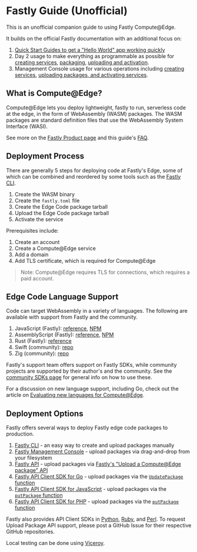 # Fastly Guide (Unofficial)

This is an unofficial companion guide to using Fastly Compute@Edge.

It builds on the official Fastly documentation with an additional focus on:

1. [Quick Start Guides to get a "Hello World" app working quickly](compute/quickstart_javascript/)
1. Day 2 usage to make everything as programmable as possible for [creating services](basics/service/), [packaging](compute/packaging/), [uploading and activation](compute/uploading_and_activation/).
1. Management Console usage for various operations including [creating services](basics/service/), [uploading packages, and activating services](compute/uploading_and_activation/).

## What is Compute@Edge?

Compute@Edge lets you deploy lightweight, fastly to run, serverless code at the edge, in the form of WebAssembly (WASM) packages. The WASM packages are standard definition files that use the WebAssembly System Interface (WASI).

See more on the [Fastly Product page](https://docs.fastly.com/products/compute-at-edge) and this guide's [FAQ](compute/faq).

## Deployment Process

There are generally 5 steps for deploying code at Fastly's Edge, some of which can be combined and reordered by some tools such as the [Fastly CLI](https://github.com/fastly/cli).

1. Create the WASM binary
1. Create the `fastly.toml` file
1. Create the Edge Code package tarball
1. Upload the Edge Code package tarball
1. Activate the service

Prerequisites include:

1. Create an account
1. Create a Compute@Edge service
1. Add a domain
1. Add TLS certificate, which is required for Compute@Edge

> Note: Compute@Edge requires TLS for connections, which requires a paid account.

## Edge Code Language Support

Code can target WebAssembly in a variety of languages. The following are available with support from Fastly and the community.

1. JavaScript (Fastly): [reference](https://js-compute-reference-docs.edgecompute.app/), [NPM](https://www.npmjs.com/package/@fastly/js-compute)
1. AssemblyScript (Fastly): [reference](https://as-compute-reference-docs.edgecompute.app/), [NPM](https://www.npmjs.com/package/@fastly/as-compute)
1. Rust (Fastly): [reference](https://docs.rs/fastly/latest/fastly/)
1. Swift (community): [repo](https://github.com/AndrewBarba/swift-compute-runtime)
1. Zig (community): [repo](https://github.com/jedisct1/zigly)

Fastly's support team offers support on Fastly SDKs, while community projects are supported by their author's and the community. See the [community SDKs page](https://developer.fastly.com/learning/compute/custom/) for general info on how to use these.

For a discussion on new language support, including Go, check out the article on [Evaluating new languages for Compute@Edge](https://www.fastly.com/blog/evaluating-new-languages-for-edge-compute).

## Deployment Options

Fastly offers several ways to deploy Fastly edge code packages to production.

1. [Fastly CLI](https://developer.fastly.com/learning/compute/) - an easy way to create and upload packages manually
1. [Fastly Management Console](https://manage.fastly.com/) - upload packages via drag-and-drop from your filesystem
1. [Fastly API](https://developer.fastly.com/reference/api/) - upload packages via [Fastly's "Upload a Compute@Edge package" API](https://developer.fastly.com/reference/api/services/package/#put-package)
1. [Fastly API Client SDK for Go](https://github.com/fastly/go-fastly) - upload packages via the [`UpdatePackage` function](https://pkg.go.dev/github.com/fastly/go-fastly/v6/fastly#Client.UpdatePackage)
1. [Fastly API Client SDK for JavaScript](https://github.com/fastly/fastly-js) - upload packages via the [`putPackage` function](https://github.com/fastly/fastly-js/blob/main/docs/PackageApi.md#putPackage)
1. [Fastly API Client SDK for PHP](https://github.com/fastly/fastly-php) - upload packages via the [`putPackage` function](https://github.com/fastly/fastly-php/blob/main/docs/Api/PackageApi.md#putpackage)

Fastly also provides API Client SDKs in [Python](https://github.com/fastly/fastly-py), [Ruby](https://github.com/fastly/fastly-ruby), and [Perl](https://github.com/fastly/fastly-js). To request Upload Package API support, please post a GitHub Issue for their respective GitHub repositories.

Local testing can be done using [Viceroy](https://github.com/fastly/Viceroy).
